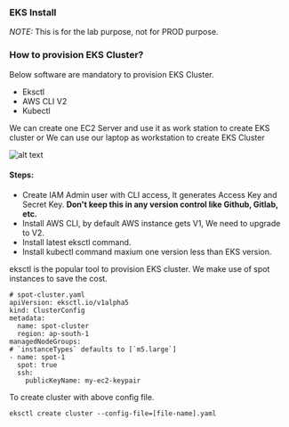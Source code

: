 ### EKS Install

*NOTE:* This is for the lab purpose, not for PROD purpose.

### How to provision EKS Cluster?

Below software are mandatory to provision EKS Cluster.

* Eksctl
* AWS CLI V2
* Kubectl

We can create one EC2 Server and use it as work station to create EKS cluster
                                            or
We can use our laptop as workstation to create EKS Cluster

![alt text](ec2-eks.png)

#### Steps:

* Create IAM Admin user with CLI access, It generates Access Key and Secret Key.
**Don't keep this in any version control like Github, Gitlab, etc.**
* Install AWS CLI, by default AWS instance gets V1, We need to upgrade to V2.
* Install latest eksctl command.
* Install kubectl command maxium one version less than EKS version.

eksctl is the popular tool to provision EKS cluster. We make use of spot instances to save the cost.

```
# spot-cluster.yaml
apiVersion: eksctl.io/v1alpha5
kind: ClusterConfig
metadata:
  name: spot-cluster
  region: ap-south-1
managedNodeGroups:
# `instanceTypes` defaults to [`m5.large`]
- name: spot-1
  spot: true
  ssh:
    publicKeyName: my-ec2-keypair
```
To create cluster with above config file.
```
eksctl create cluster --config-file=[file-name].yaml